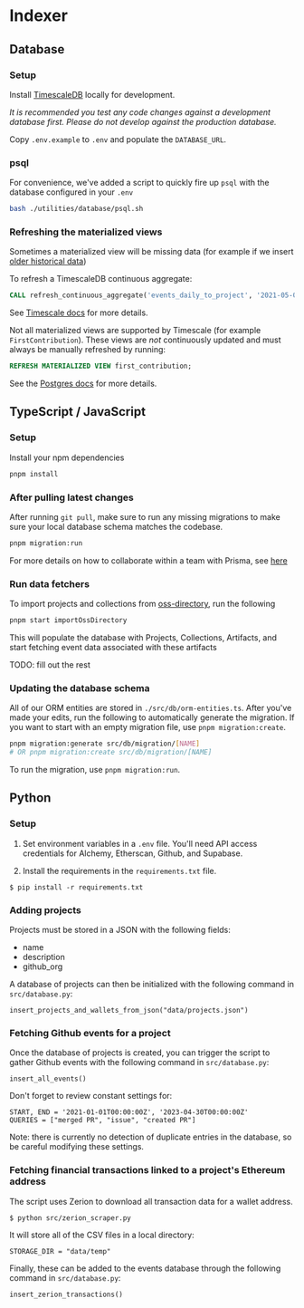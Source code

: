 # Indexer

## Database

### Setup

Install [TimescaleDB](https://docs.timescale.com/self-hosted/latest/install/) locally for development.

_It is recommended you test any code changes against a development database first. Please do not develop against the production database._

Copy `.env.example` to `.env` and populate the `DATABASE_URL`.

### psql

For convenience, we've added a script to quickly fire up `psql` with the database configured in your `.env`

```bash
bash ./utilities/database/psql.sh
```

### Refreshing the materialized views

Sometimes a materialized view will be missing data
(for example if we insert [older historical data](https://docs.timescale.com/use-timescale/latest/continuous-aggregates/troubleshooting/#continuous-aggregate-doesnt-refresh-with-newly-inserted-historical-data))

To refresh a TimescaleDB continuous aggregate:

```sql
CALL refresh_continuous_aggregate('events_daily_to_project', '2021-05-01', '2021-06-01');
```

See [Timescale docs](https://docs.timescale.com/use-timescale/latest/continuous-aggregates/refresh-policies/#manually-refresh-a-continuous-aggregate) for more details.

Not all materialized views are supported by Timescale (for example `FirstContribution`).
These views are _not_ continuously updated and must always be manually refreshed by running:

```sql
REFRESH MATERIALIZED VIEW first_contribution;
```

See the [Postgres docs](https://www.postgresql.org/docs/current/rules-materializedviews.html) for more details.

## TypeScript / JavaScript

### Setup

Install your npm dependencies

```bash
pnpm install
```

### After pulling latest changes

After running `git pull`, make sure to run any missing migrations to make sure your local database schema matches the codebase.

```bash
pnpm migration:run
```

For more details on how to collaborate within a team with Prisma, see [here](https://www.prisma.io/docs/guides/migrate/developing-with-prisma-migrate/team-development)

### Run data fetchers

To import projects and collections from [oss-directory](https://github.com/hypercerts-org/oss-directory), run the following

```bash
pnpm start importOssDirectory
```

This will populate the database with Projects, Collections, Artifacts, and start fetching event data associated with these artifacts

TODO: fill out the rest

### Updating the database schema

All of our ORM entities are stored in `./src/db/orm-entities.ts`.
After you've made your edits, run the following to automatically generate the migration.
If you want to start with an empty migration file, use `pnpm migration:create`.

```bash
pnpm migration:generate src/db/migration/[NAME]
# OR pnpm migration:create src/db/migration/[NAME]
```

To run the migration, use `pnpm migration:run`.

## Python

### Setup

1. Set environment variables in a `.env` file. You'll need API access credentials for Alchemy, Etherscan, Github, and Supabase.

2. Install the requirements in the `requirements.txt` file.

`$ pip install -r requirements.txt`

### Adding projects

Projects must be stored in a JSON with the following fields:

- name
- description
- github_org

A database of projects can then be initialized with the following command in `src/database.py`:

`insert_projects_and_wallets_from_json("data/projects.json")`

### Fetching Github events for a project

Once the database of projects is created, you can trigger the script to gather Github events with the following command in `src/database.py`:

`insert_all_events()`

Don't forget to review constant settings for:

```
START, END = '2021-01-01T00:00:00Z', '2023-04-30T00:00:00Z'
QUERIES = ["merged PR", "issue", "created PR"]
```

Note: there is currently no detection of duplicate entries in the database, so be careful modifying these settings.

### Fetching financial transactions linked to a project's Ethereum address

The script uses Zerion to download all transaction data for a wallet address.

`$ python src/zerion_scraper.py`

It will store all of the CSV files in a local directory:

`STORAGE_DIR = "data/temp"`

Finally, these can be added to the events database through the following command in `src/database.py`:

`insert_zerion_transactions()`

